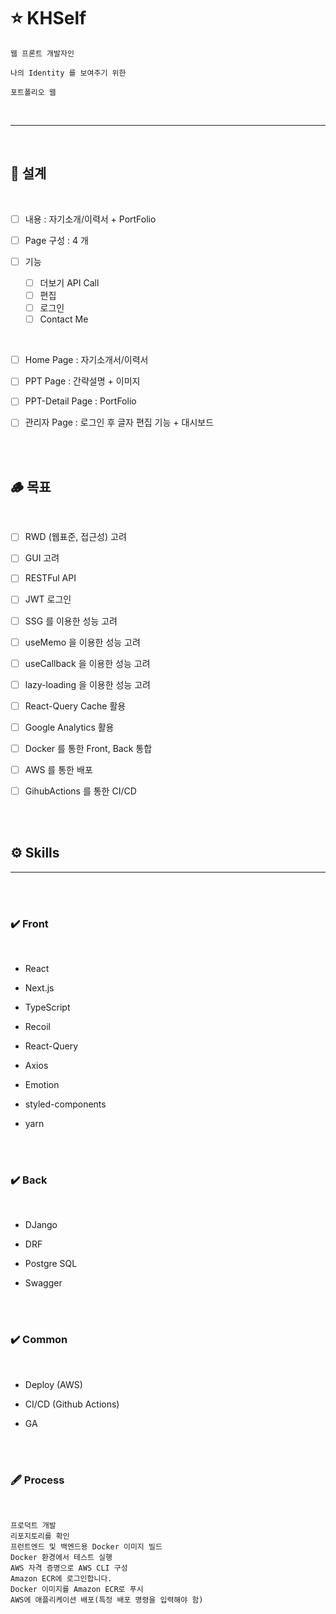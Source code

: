# ⭐ KHSelf

```
웹 프론트 개발자인

나의 Identity 를 보여주기 위한

포트폴리오 웹
```

<br>

---

<br>

## 🐾 설계

<br>

- [ ] 내용 : 자기소개/이력서 + PortFolio

- [ ] Page 구성 : 4 개

- [ ] 기능
  - [ ] 더보기 API Call
  - [ ] 편집
  - [ ] 로그인
  - [ ] Contact Me

<br>

- [ ] Home Page : 자기소개서/이력서

- [ ] PPT Page : 간략설명 + 이미지

- [ ] PPT-Detail Page : PortFolio

- [ ] 관리자 Page : 로그인 후 글자 편집 기능 + 대시보드

<br>
<br>

## 🪵 목표

<br>

- [ ] RWD (웹표준, 접근성) 고려

- [ ] GUI 고려

- [ ] RESTFul API

- [ ] JWT 로그인

- [ ] SSG 를 이용한 성능 고려

- [ ] useMemo 을 이용한 성능 고려

- [ ] useCallback 을 이용한 성능 고려

- [ ] lazy-loading 을 이용한 성능 고려

- [ ] React-Query Cache 활용

- [ ] Google Analytics 활용

- [ ] Docker 를 통한 Front, Back 통합

- [ ] AWS 를 통한 배포

- [ ] GihubActions 를 통한 CI/CD

<br>
<br>

## ⚙️ Skills

<hr>
<br>
<br>

### ✔️ Front

<br>

- React

- Next.js

- TypeScript

- Recoil

- React-Query

- Axios

- Emotion

- styled-components

- yarn

<br>
<br>

### ✔️ Back

<br>

- DJango

- DRF

- Postgre SQL

- Swagger

<br>
<br>

### ✔️ Common

<br>

- Deploy (AWS)

- CI/CD (Github Actions)

- GA

<br>
<br>

### 🖋️ Process

<br>

```
프로덕트 개발
리포지토리를 확인
프런트엔드 및 백엔드용 Docker 이미지 빌드
Docker 환경에서 테스트 실행
AWS 자격 증명으로 AWS CLI 구성
Amazon ECR에 로그인합니다.
Docker 이미지를 Amazon ECR로 푸시
AWS에 애플리케이션 배포(특정 배포 명령을 입력해야 함)
```
